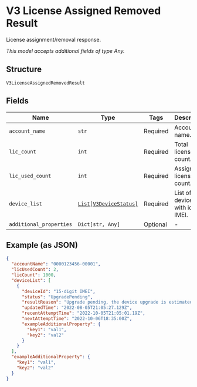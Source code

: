 
# V3 License Assigned Removed Result

License assignment/removal response.

*This model accepts additional fields of type Any.*

## Structure

`V3LicenseAssignedRemovedResult`

## Fields

| Name | Type | Tags | Description |
|  --- | --- | --- | --- |
| `account_name` | `str` | Required | Account name. |
| `lic_count` | `int` | Required | Total license count. |
| `lic_used_count` | `int` | Required | Assigned license count. |
| `device_list` | [`List[V3DeviceStatus]`](../../doc/models/v3-device-status.md) | Required | List of devices with id in IMEI. |
| `additional_properties` | `Dict[str, Any]` | Optional | - |

## Example (as JSON)

```json
{
  "accountName": "0000123456-00001",
  "licUsedCount": 2,
  "licCount": 1000,
  "deviceList": [
    {
      "deviceId": "15-digit IMEI",
      "status": "UpgradePending",
      "resultReason": "Upgrade pending, the device upgrade is estimated to be scheduled for 06 Oct 22 18:05 UTC",
      "updatedTime": "2022-08-05T21:05:27.129Z",
      "recentAttemptTime": "2022-10-05T21:05:01.19Z",
      "nextAttemptTime": "2022-10-06T18:35:00Z",
      "exampleAdditionalProperty": {
        "key1": "val1",
        "key2": "val2"
      }
    }
  ],
  "exampleAdditionalProperty": {
    "key1": "val1",
    "key2": "val2"
  }
}
```

